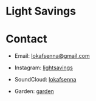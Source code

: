 # Light Savings

# Contact

 - Email: lokafsenna@gmail.com
   
 - Instagram: [lightsavings](https://www.instagram.com/lightsavings/)
   
 - SoundCloud: [lokafsenna](https://www.soundcloud.com/lokafsenna/)

 - Garden: [garden](garden.md)
   
